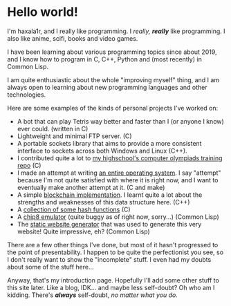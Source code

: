 # Hello world!

I'm haxala1r, and I really like programming. I *really, **really*** like programming. 
I also like anime, scifi, books and video games.

I have been learning about various programming topics since about 2019, and I know
how to program in C, C++, Python and (most recently) in Common Lisp. 

I am quite enthusiastic about the whole "improving myself" thing, and I
am always open to learning about new programming languages and other technologies. 

Here are some examples of the kinds of personal projects I've worked on:

- A bot that can play Tetris way better and faster than I (or anyone I know) ever could. (written in C)
- Lightweight and minimal FTP server. (C)
- A portable sockets library that aims to provide a more consistent interface to sockets across both Windows and Linux (C++).
- I contributed quite a lot to [my highschool's computer olympiads training repo](https://github.com/melikechan/effl-comp-olympiads) (C)
- I made an attempt at writing [an entire operating system](https://github.com/haxala1r/nettapus). I say "attempt" because I'm not quite satisfied with where it is right now, and I want to eventually make another attempt at it. (C and make)
- A simple [blockchain implementation](https://github.com/haxala1r/basic-blockchain). I learnt quite a lot about the strengths and weaknesses of this data structure here. (C++)
- A [collection of some hash functions](https://github.com/haxala1r/hcl) (C)
- A [chip8 emulator](https://github.com/haxala1r/chip8-emulator) (quite buggy as of right now, sorry...) (Common Lisp)
- The [static website generator](https://github.com/haxala1r/site-generator) that was used to generate this very website! Quite impressive, eh? (Common Lisp)

There are a few other things I've done, but most of it hasn't progressed to the point of presentability.
I happen to be quite the perfectionist you see, so I don't really want to show the "incomplete" stuff.
I even had my doubts about some of the stuff here...

Anyway, that's my introduction page. Hopefully I'll add some other stuff to this site later.
Like a blog, IDK... and maybe less self-doubt? Oh who am I kidding. There's ***always*** self-doubt,
*no matter what you do.*
